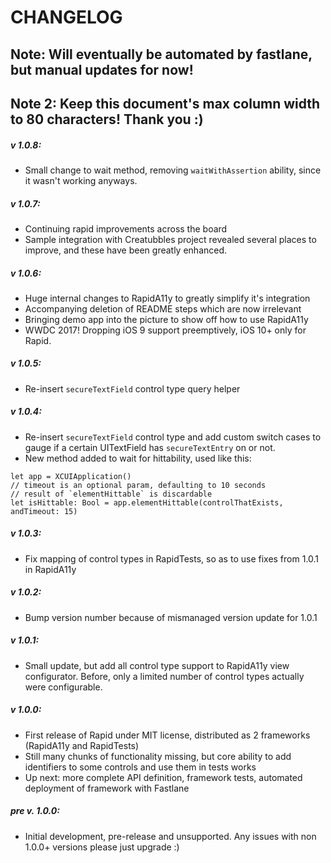 # CHANGELOG
## Note: Will eventually be automated by fastlane, but manual updates for now!
## Note 2: Keep this document's max column width to 80 characters! Thank you :) 

##### v 1.0.8:
- Small change to wait method, removing `waitWithAssertion` ability,
since it wasn't working anyways.

##### v 1.0.7:
- Continuing rapid improvements across the board
- Sample integration with Creatubbles project revealed
several places to improve, and these have been greatly enhanced.

##### v 1.0.6:
- Huge internal changes to RapidA11y to greatly simplify it's integration
- Accompanying deletion of README steps which are now irrelevant
- Bringing demo app into the picture to show off how to use RapidA11y
- WWDC 2017! Dropping iOS 9 support preemptively, iOS 10+ only for Rapid.

##### v 1.0.5:
- Re-insert `secureTextField` control type query helper

##### v 1.0.4:
- Re-insert `secureTextField` control type and add custom switch cases to gauge
if a certain UITextField has `secureTextEntry` on or not.
- New method added to wait for hittability, used like this:
```
let app = XCUIApplication()
// timeout is an optional param, defaulting to 10 seconds
// result of `elementHittable` is discardable
let isHittable: Bool = app.elementHittable(controlThatExists, andTimeout: 15)
```

##### v 1.0.3:
- Fix mapping of control types in RapidTests, so as to use fixes from 1.0.1
in RapidA11y

##### v 1.0.2:
- Bump version number because of mismanaged version update for 1.0.1

##### v 1.0.1:
- Small update, but add all control type support to RapidA11y view
configurator. Before, only a limited number of control types actually were
configurable.  

##### v 1.0.0:
- First release of Rapid under MIT license, distributed as 2 frameworks
(RapidA11y and RapidTests)
- Still many chunks of functionality missing, but core ability to add
identifiers to some controls and use them in tests works
- Up next: more complete API definition, framework tests,
automated deployment of framework with Fastlane

##### pre v. 1.0.0:
- Initial development, pre-release and unsupported. Any issues with non 1.0.0+
versions please just upgrade :)
